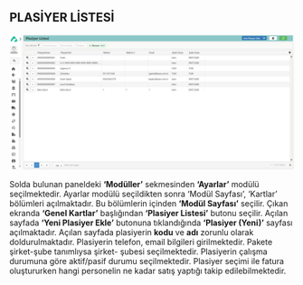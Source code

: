 
## PLASİYER LİSTESİ
[![Image](../Ayarlar/plasiyerlistesi.png)](plasiyerlistesi)

Solda bulunan paneldeki **‘Modüller’** sekmesinden **‘Ayarlar’** modülü seçilmektedir. Ayarlar modülü seçildikten sonra ‘Modül Sayfası’, ‘Kartlar’ bölümleri açılmaktadır. Bu bölümlerin içinden **‘Modül Sayfası’** seçilir. Çıkan ekranda **‘Genel Kartlar’** başlığından **‘Plasiyer Listesi’** butonu seçilir. Açılan sayfada **‘Yeni Plasiyer Ekle’** butonuna tıklandığında **‘Plasiyer (Yeni)’** sayfası açılmaktadır. Açılan sayfada plasiyerin **kodu** ve **adı** zorunlu olarak doldurulmaktadır. Plasiyerin telefon, email bilgileri girilmektedir. Pakete şirket-şube tanımlıysa şirket- şubesi seçilmektedir. Plasiyerin çalışma durumuna göre aktif/pasif durumu seçilmektedir. Plasiyer seçimi ile fatura oluştururken hangi personelin ne kadar satış yaptığı takip edilebilmektedir.

